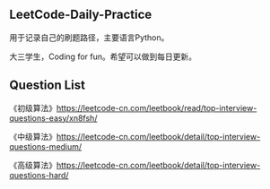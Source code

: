 ## LeetCode-Daily-Practice

用于记录自己的刷题路径，主要语言Python。

大三学生，Coding for fun。希望可以做到每日更新。


## Question List
《初级算法》https://leetcode-cn.com/leetbook/read/top-interview-questions-easy/xn8fsh/

《中级算法》https://leetcode-cn.com/leetbook/detail/top-interview-questions-medium/

《高级算法》https://leetcode-cn.com/leetbook/detail/top-interview-questions-hard/
